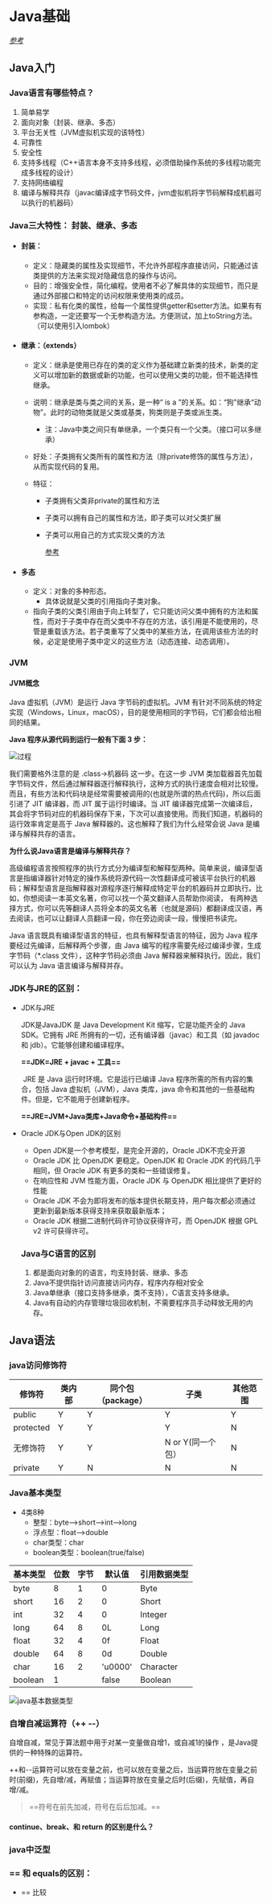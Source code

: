 # Java基础



*[参考](https://snailclimb.gitee.io/javaguide/#/)*

## Java入门

### Java语言有哪些特点？

1. 简单易学
2. 面向对象（封装、继承、多态）
3. 平台无关性（JVM虚拟机实现的该特性）
4. 可靠性
5. 安全性
6. 支持多线程（C++语言本身不支持多线程，必须借助操作系统的多线程功能完成多线程的设计）
7. 支持网络编程
8. 编译与解释共存（javac编译成字节码文件，jvm虚拟机将字节码解释成机器可以执行的机器码）

### Java三大特性： 封装、继承、多态

* #### **封装：**
  
  * 定义：隐藏类的属性及实现细节，不允许外部程序直接访问，只能通过该类提供的方法来实现对隐藏信息的操作与访问。
  * 目的：增强安全性，简化编程。使用者不必了解具体的实现细节，而只是通过外部接口和特定的访问权限来使用类的成员。
  * 实现：私有化类的属性，给每一个属性提供getter和setter方法。如果有有参构造，一定还要写一个无参构造方法。方便测试，加上toString方法。（可以使用引入lombok）

* #### **继承：（extends）**

  * 定义：继承是使用已存在的类的定义作为基础建立新类的技术，新类的定义可以增加新的数据或新的功能，也可以使用父类的功能，但不能选择性继承。

  * 说明：继承是类与类之间的关系，是一种“ is a ”的关系。如：“狗”继承“动物”。此时的动物类就是父类或基类，狗类则是子类或派生类。

    * 注：Java中类之间只有单继承，一个类只有一个父类。（接口可以多继承）

  * 好处：子类拥有父类所有的属性和方法（除private修饰的属性与方法），从而实现代码的复用。

  * 特征：

    * 子类拥有父类非private的属性和方法

    * 子类可以拥有自己的属性和方法，即子类可以对父类扩展

    * 子类可以用自己的方式实现父类的方法

      [参考](https://blog.csdn.net/jianyuerensheng/article/details/51602015)

* #### 多态

  * 定义：对象的多种形态。
    * 具体说就是父类的引用指向子类对象。
  * 指向子类的父类引用由于向上转型了，它只能访问父类中拥有的方法和属性，而对于子类中存在而父类中不存在的方法，该引用是不能使用的，尽管是重载该方法。若子类重写了父类中的某些方法，在调用该些方法的时候，必定是使用子类中定义的这些方法（动态连接、动态调用）。

### JVM

#### JVM概念

Java 虚拟机（JVM）是运行 Java 字节码的虚拟机。JVM 有针对不同系统的特定实现（Windows，Linux，macOS），目的是使用相同的字节码，它们都会给出相同的结果。

**Java 程序从源代码到运行一般有下面 3 步：**

![过程](java%E5%9F%BA%E7%A1%80.assets/image-20201217132518657.png)

我们需要格外注意的是 .class->机器码 这一步。在这一步 JVM 类加载器首先加载字节码文件，然后通过解释器逐行解释执行，这种方式的执行速度会相对比较慢。而且，有些方法和代码块是经常需要被调用的(也就是所谓的热点代码)，所以后面引进了 JIT 编译器，而 JIT 属于运行时编译。当 JIT 编译器完成第一次编译后，其会将字节码对应的机器码保存下来，下次可以直接使用。而我们知道，机器码的运行效率肯定是高于 Java 解释器的。这也解释了我们为什么经常会说 Java 是编译与解释共存的语言。

**为什么说Java语言是编译与解释共存？**

高级编程语言按照程序的执行方式分为编译型和解释型两种。简单来说，编译型语言是指编译器针对特定的操作系统将源代码一次性翻译成可被该平台执行的机器码；解释型语言是指解释器对源程序逐行解释成特定平台的机器码并立即执行。比如，你想阅读一本英文名著，你可以找一个英文翻译人员帮助你阅读， 有两种选择方式，你可以先等翻译人员将全本的英文名著（也就是源码）都翻译成汉语，再去阅读，也可以让翻译人员翻译一段，你在旁边阅读一段，慢慢把书读完。

Java 语言既具有编译型语言的特征，也具有解释型语言的特征，因为 Java 程序要经过先编译，后解释两个步骤，由 Java 编写的程序需要先经过编译步骤，生成字节码（*.class 文件），这种字节码必须由 Java 解释器来解释执行。因此，我们可以认为 Java 语言编译与解释并存。

### JDK与JRE的区别：

* JDK与JRE

   JDK是JavaJDK 是 Java Development Kit 缩写，它是功能齐全的 Java SDK。它拥有 JRE 所拥有的一切，还有编译器（javac）和工具（如 javadoc 和 jdb）。它能够创建和编译程序。

  **==JDK=JRE + javac + 工具==** 

  ​		JRE 是 Java 运行时环境。它是运行已编译 Java 程序所需的所有内容的集合，包括 Java 虚拟机（JVM），Java 类库，java 命令和其他的一些基础构件。但是，它不能用于创建新程序。

  **==JRE=JVM+Java类库+Java命令+基础构件==**

* Oracle JDK与Open JDK的区别

  * Open JDK是一个参考模型，是完全开源的，Oracle JDK不完全开源
  * Oracle JDK 比 OpenJDK 更稳定。OpenJDK 和 Oracle JDK 的代码几乎相同，但 Oracle JDK 有更多的类和一些错误修复。
  * 在响应性和 JVM 性能方面，Oracle JDK 与 OpenJDK 相比提供了更好的性能
  * Oracle JDK 不会为即将发布的版本提供长期支持，用户每次都必须通过更新到最新版本获得支持来获取最新版本；
  * Oracle JDK 根据二进制代码许可协议获得许可，而 OpenJDK 根据 GPL v2 许可获得许可。

  ### Java与C语言的区别

  1. 都是面向对象的的语言，均支持封装、继承、多态
  2. Java不提供指针访问直接访问内存，程序内存相对安全
  3. Java单继承（接口支持多继承，类不支持），C语言支持多继承。
  4. Java有自动的内存管理垃圾回收机制，不需要程序员手动释放无用的内存。

## Java语法

### java访问修饰符

| 修饰符    | 类内部 | 同个包（package） | 子类              | 其他范围 |
| --------- | ------ | ----------------- | ----------------- | -------- |
| public    | Y      | Y                 | Y                 | Y        |
| protected | Y      | Y                 | Y                 | N        |
| 无修饰符  | Y      | Y                 | N or Y(同一个包） | N        |
| private   | Y      | N                 | N                 | N        |

### Java基本类型

* 4类8种
  * 整型：byte-->short-->int-->long
  * 浮点型：float-->double
  * char类型：char
  * boolean类型：boolean(true/false)

| 基本类型 | 位数 | 字节 | 默认值  | 引用数据类型 |
| -------- | ---- | ---- | ------- | ------------ |
| byte     | 8    | 1    | 0       | Byte         |
| short    | 16   | 2    | 0       | Short        |
| int      | 32   | 4    | 0       | Integer      |
| long     | 64   | 8    | 0L      | Long         |
| float    | 32   | 4    | 0f      | Float        |
| double   | 64   | 8    | 0d      | Double       |
| char     | 16   | 2    | 'u0000' | Character    |
| boolean  | 1    |      | false   | Boolean      |

![java基本数据类型](java%E5%9F%BA%E7%A1%80.assets/image-20201217133622838.png)

### 自增自减运算符（++   --）

自增自减，常见于算法题中用于对某一变量做自增1，或自减1的操作 ，是Java提供的一种特殊的运算符。

++和--运算符可以放在变量之前，也可以放在变量之后，当运算符放在变量之前时(前缀)，先自增/减，再赋值；当运算符放在变量之后时(后缀)，先赋值，再自增/减。

> ==符号在前先加减，符号在后后加减。==

####  continue、break、和 return 的区别是什么？

### java中泛型

### == 和 equals的区别：

* == 比较